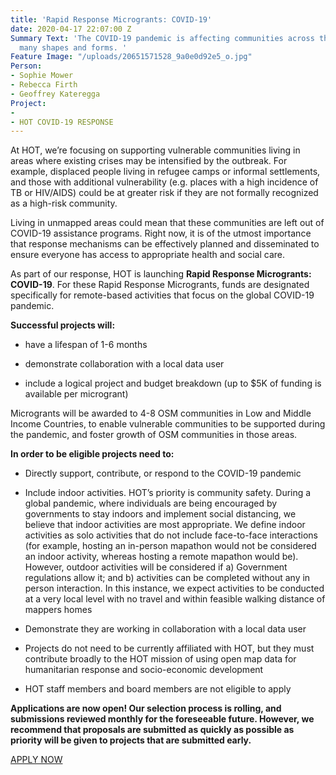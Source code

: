 ```yaml
---
title: 'Rapid Response Microgrants: COVID-19'
date: 2020-04-17 22:07:00 Z
Summary Text: 'The COVID-19 pandemic is affecting communities across the globe in
  many shapes and forms. '
Feature Image: "/uploads/20651571528_9a0e0d92e5_o.jpg"
Person:
- Sophie Mower
- Rebecca Firth
- Geoffrey Kateregga
Project:
- 
- HOT COVID-19 RESPONSE
---
```


At HOT, we’re focusing on supporting vulnerable communities living in areas where existing crises may be intensified by the outbreak. For example, displaced people living in refugee camps or informal settlements, and those with additional vulnerability (e.g. places with a high incidence of TB or HIV/AIDS) could be at greater risk if they are not formally recognized as a high-risk community.

Living in unmapped areas could mean that these communities are left out of COVID-19 assistance programs. Right now, it is of the utmost importance that response mechanisms can be effectively planned and disseminated to ensure everyone has access to appropriate health and social care.

As part of our response, HOT is launching **Rapid Response Microgrants: COVID-19**. For these Rapid Response Microgrants, funds are designated specifically for remote-based activities that focus on the global COVID-19 pandemic.

**Successful projects will:**

* have a lifespan of 1-6 months

* demonstrate collaboration with a local data user

* include a logical project and budget breakdown (up to $5K of funding is available per microgrant)

Microgrants will be awarded to 4-8 OSM communities in Low and Middle Income Countries, to enable vulnerable communities to be supported during the pandemic, and foster growth of OSM communities in those areas.

**In order to be eligible projects need to:**

* Directly support, contribute, or respond to the COVID-19 pandemic

* Include indoor activities. HOT’s priority is community safety. During a global pandemic, where individuals are being encouraged by governments to stay indoors and implement social distancing, we believe that indoor activities are most appropriate. We define indoor activities as solo activities that do not include face-to-face interactions (for example, hosting an in-person mapathon would not be considered an indoor activity, whereas hosting a remote mapathon would be). However, outdoor activities will be considered if a) Government regulations allow it; and b) activities can be completed without any in person interaction. In this instance, we expect activities to be conducted at a very local level with no travel and within feasible walking distance of mappers homes

* Demonstrate they are working in collaboration with a local data user

* Projects do not need to be currently affiliated with HOT, but they must contribute broadly to the HOT mission of using open map data for humanitarian response and socio-economic development

* HOT staff members and board members are not eligible to apply

**Applications are now open! Our selection process is rolling, and submissions reviewed monthly for the foreseeable future. However, we recommend that proposals are submitted as quickly as possible as priority will be given to projects that are submitted early.**

[APPLY NOW](https://docs.google.com/forms/d/e/1FAIpQLScRmggoVdRaN8wWo70Xwi7fmWC0_bRxpibHZJ1XM0k74-yWNA/viewform)